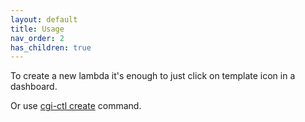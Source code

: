 ```yaml
---
layout: default
title: Usage
nav_order: 2
has_children: true
---
```


To create a new lambda it's enough to just click on template icon in a dashboard.

Or use [cgi-ctl create](../cgi-ctl/create) command.